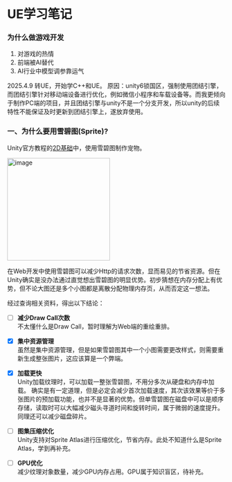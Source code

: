 # UE学习笔记

### 为什么做游戏开发
1. 对游戏的热情
2. 前端被AI替代
3. AI行业中模型调参靠运气


2025.4.9 转UE，开始学C++和UE。
原因：unity6锁国区，强制使用团结引擎，而团结引擎针对移动端设备进行优化，例如微信小程序和车载设备等。而我更倾向于制作PC端的项目，并且团结引擎与unity不是一个分支开发，所以unity的后续特性不能保证及时更新到团结引擎上，遂放弃使用。


### 一、为什么要用雪碧图(Sprite)?

Unity官方教程的[2D基础](https://learn.unity.com/pathway/unity-essentials/unit/2d-essentials/tutorial/add-an-animated-pet?version=6)中，使用雪碧图制作宠物。

<img width="237" alt="image" src="https://github.com/user-attachments/assets/62b7c3bb-aa9f-409d-b96f-3fdb3b5bbfba" />

在Web开发中使用雪碧图可以减少Http的请求次数，显而易见的节省资源。但在Unity确实是没办法通过直觉想出雪碧图的明显优势。初步猜想在内存分配上有优势，但不论大图还是多个小图都是离散分配物理内存页，从而否定这一想法。

经过查询相关资料，得出以下结论：

- [ ] **减少Draw Call次数**\
      不太懂什么是Draw Call，暂时理解为Web端的重绘重排。
- [x] **集中资源管理**\
      虽然是集中资源管理，但是如果雪碧图其中一个小图需要更改样式，则需要重新生成整张图片，这应该算是一个弊端。
- [x] **加载更快**\
      Unity加载纹理时，可以加载一整张雪碧图，不用分多次从硬盘和内存中加载。
      确实是有一定道理，但是必定会减少首次加载速度，其次该效果等价于多张图片的预加载功能，也并不是显著的优势。但单雪碧图在磁盘中可以是顺序存储，读取时可以大幅减少磁头寻道时间和旋转时间，属于微弱的速度提升。同理还可以减少磁盘碎片。
- [ ] **图集压缩优化**\
      Unity支持对Sprite Atlas进行压缩优化，节省内存。此处不知道什么是Sprite Atlas，学到再补充。
- [ ] **GPU优化**\
      减少纹理对象数量，减少GPU内存占用。GPU属于知识盲区，待补充。
      
